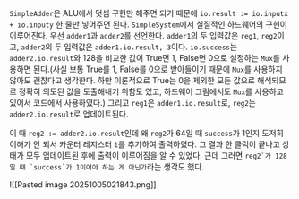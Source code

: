 `SimpleAdder`은 ALU에서 덧셈 구현만 해주면 되기 때문에 `io.result := io.inputx + io.inputy` 한 줄만 넣어주면 된다.
`SimpleSystem`에서 실질적인 하드웨어의 구현이 이루어진다. 우선 `adder1`과 `adder2`를 선언한다. `adder1`의 두 입력값은 `reg1`, `reg2`이고, `adder2`의 두 입력값은 `adder1.io.result, 3`이다. `io.success`는 `adder2.io.result`와 128을 비교한 값이 True면 1, False면 0으로 설정하는 `Mux`를 사용하면 된다.(사실 보통 True를 1, False를 0으로 받아들이기 때문에 `Mux`를 사용하지 않아도 괜찮다고 생각한다. 하만 이론적으로 True는 0을 제외한 모든 값으로 해석되므로 정확히 의도된 값을 도출해내기 위함도 있고, 하드웨어 그림에서도 `Mux`를 사용하고 있어서 코드에서 사용하였다.) 그리고 `reg1`은 `adder1.io.result`로, `reg2`는 `adder2.io.result`로 업데이트된다.

이 때 `reg2 := adder2.io.result`인데 왜 `reg2`가 64일 때 `success`가 1인지 도저히 이해가 안 되서 카운터 레지스터 `i`를 추가하여 출력하였다. 그 결과 한 클럭이 끝나고 상태가 모두 업데이트된 후에 출력이 이루어짐을 알 수 있었다.
근데 그러면 ```reg2`가 128일 때 `success`가 1이어야 하는 게 아닌가```라는 생각도 했다.

![[Pasted image 20251005021843.png]]